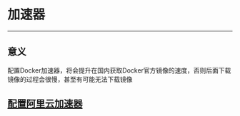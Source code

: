 # 加速器
---
## 意义
配置Docker加速器，将会提升在国内获取Docker官方镜像的速度，否则后面下载镜像的过程会很慢，甚至有可能无法下载镜像
## [配置阿里云加速器](https://help.aliyun.com/document_detail/60750.html?spm=a2c4g.11186623.6.545.OY7haW)

